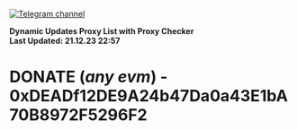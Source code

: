 [![Telegram channel](https://img.shields.io/endpoint?url=https://runkit.io/damiankrawczyk/telegram-badge/branches/master?url=https://t.me/n4z4v0d)](https://t.me/n4z4v0d) 

**Dynamic Updates Proxy List with Proxy Checker**  
**Last Updated: 21.12.23 22:57**

# DONATE (_any evm_) - 0xDEADf12DE9A24b47Da0a43E1bA70B8972F5296F2
